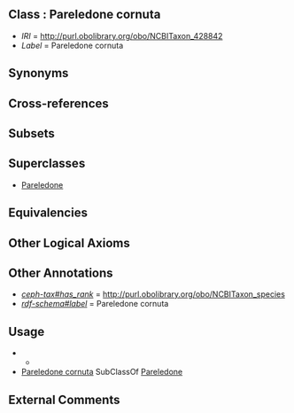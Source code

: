 
## Class : Pareledone cornuta

 * *IRI* = http://purl.obolibrary.org/obo/NCBITaxon_428842
 * *Label* = Pareledone cornuta

## Synonyms


## Cross-references


## Subsets


## Superclasses

 * [Pareledone](../../NCBITaxon/43/NCBITaxon_158843.md)

## Equivalencies


## Other Logical Axioms


## Other Annotations

 * *[ceph-tax#has_rank](../../ceph-tax#has/nk/ceph-tax#has_rank.md)* = http://purl.obolibrary.org/obo/NCBITaxon_species
 * *[rdf-schema#label](../../el/rdf-schema#label.md)* = Pareledone cornuta

## Usage

 * -
 * [Pareledone cornuta](../../NCBITaxon/42/NCBITaxon_428842.md) SubClassOf [Pareledone](../../NCBITaxon/43/NCBITaxon_158843.md)

## External Comments

